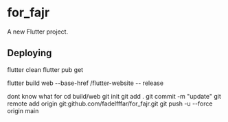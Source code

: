 # for_fajr

A new Flutter project.

## Deploying

flutter clean
flutter pub get

flutter build web --base-href /flutter-website -- release

dont know what for
cd build/web
git init
git add .
git commit -m "update"
git remote add origin git:github.com/fadelfffar/for_fajr.git
git push -u --force origin main